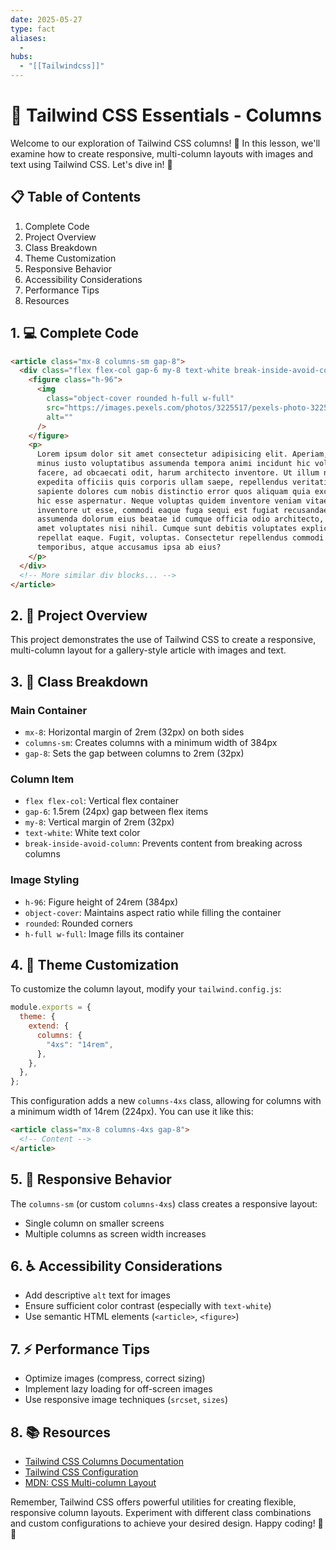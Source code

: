 ```yaml
---
date: 2025-05-27
type: fact
aliases:
  -
hubs:
  - "[[Tailwindcss]]"
---
```


# 📰 Tailwind CSS Essentials - Columns

Welcome to our exploration of Tailwind CSS columns! 🚀 In this lesson, we'll examine how to create responsive, multi-column layouts with images and text using Tailwind CSS. Let's dive in! 🎨

## 📋 Table of Contents

1. Complete Code
2. Project Overview
3. Class Breakdown
4. Theme Customization
5. Responsive Behavior
6. Accessibility Considerations
7. Performance Tips
8. Resources

## 1. 💻 Complete Code

```html
<article class="mx-8 columns-sm gap-8">
  <div class="flex flex-col gap-6 my-8 text-white break-inside-avoid-column">
    <figure class="h-96">
      <img
        class="object-cover rounded h-full w-full"
        src="https://images.pexels.com/photos/3225517/pexels-photo-3225517.jpeg?auto=compress&cs=tinysrgb&w=1260&h=750&dpr=1"
        alt=""
      />
    </figure>
    <p>
      Lorem ipsum dolor sit amet consectetur adipisicing elit. Aperiam, nostrum
      minus iusto voluptatibus assumenda tempora animi incidunt hic voluptates
      facere, ad obcaecati odit, harum architecto inventore. Ut illum non
      expedita officiis quis corporis ullam saepe, repellendus veritatis
      sapiente dolores cum nobis distinctio error quos aliquam quia excepturi
      hic esse aspernatur. Neque voluptas quidem inventore veniam vitae. Ab
      inventore ut esse, commodi eaque fuga sequi est fugiat recusandae
      assumenda dolorum eius beatae id cumque officia odio architecto, nemo in
      amet voluptates nisi nihil. Cumque sunt debitis voluptates explicabo
      repellat eaque. Fugit, voluptas. Consectetur repellendus commodi
      temporibus, atque accusamus ipsa ab eius?
    </p>
  </div>
  <!-- More similar div blocks... -->
</article>
```

## 2. 🌟 Project Overview

This project demonstrates the use of Tailwind CSS to create a responsive, multi-column layout for a gallery-style article with images and text.

## 3. 🧩 Class Breakdown

### Main Container

- `mx-8`: Horizontal margin of 2rem (32px) on both sides
- `columns-sm`: Creates columns with a minimum width of 384px
- `gap-8`: Sets the gap between columns to 2rem (32px)

### Column Item

- `flex flex-col`: Vertical flex container
- `gap-6`: 1.5rem (24px) gap between flex items
- `my-8`: Vertical margin of 2rem (32px)
- `text-white`: White text color
- `break-inside-avoid-column`: Prevents content from breaking across columns

### Image Styling

- `h-96`: Figure height of 24rem (384px)
- `object-cover`: Maintains aspect ratio while filling the container
- `rounded`: Rounded corners
- `h-full w-full`: Image fills its container

## 4. 🎨 Theme Customization

To customize the column layout, modify your `tailwind.config.js`:

```javascript
module.exports = {
  theme: {
    extend: {
      columns: {
        "4xs": "14rem",
      },
    },
  },
};
```

This configuration adds a new `columns-4xs` class, allowing for columns with a minimum width of 14rem (224px). You can use it like this:

```html
<article class="mx-8 columns-4xs gap-8">
  <!-- Content -->
</article>
```

## 5. 📱 Responsive Behavior

The `columns-sm` (or custom `columns-4xs`) class creates a responsive layout:

- Single column on smaller screens
- Multiple columns as screen width increases

## 6. ♿ Accessibility Considerations

- Add descriptive `alt` text for images
- Ensure sufficient color contrast (especially with `text-white`)
- Use semantic HTML elements (`<article>`, `<figure>`)

## 7. ⚡ Performance Tips

- Optimize images (compress, correct sizing)
- Implement lazy loading for off-screen images
- Use responsive image techniques (`srcset`, `sizes`)

## 8. 📚 Resources

- [Tailwind CSS Columns Documentation](https://tailwindcss.com/docs/columns)
- [Tailwind CSS Configuration](https://tailwindcss.com/docs/configuration)
- [MDN: CSS Multi-column Layout](https://developer.mozilla.org/en-US/docs/Web/CSS/CSS_Columns)

Remember, Tailwind CSS offers powerful utilities for creating flexible, responsive column layouts. Experiment with different class combinations and custom configurations to achieve your desired design. Happy coding! 📰✨

